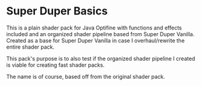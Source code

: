 # Super Duper Basics
   This is a plain shader pack for Java Optifine with functions and effects included and an organized shader pipeline based from Super Duper Vanilla. Created as a base for Super Duper Vanilla in case I overhaul/rewrite the entire shader pack.

   This pack's purpose is to also test if the organized shader pipeline I created is viable for creating fast shader packs.

   The name is of course, based off from the original shader pack.